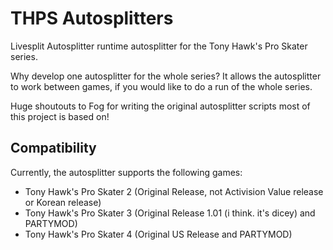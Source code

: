 # THPS Autosplitters
Livesplit Autosplitter runtime autosplitter for the Tony Hawk's Pro Skater series.

Why develop one autosplitter for the whole series?  It allows the autosplitter to work between games, if you would like to do a run of the whole series.

Huge shoutouts to Fog for writing the original autosplitter scripts most of this project is based on!

## Compatibility
Currently, the autosplitter supports the following games:
* Tony Hawk's Pro Skater 2 (Original Release, not Activision Value release or Korean release)
* Tony Hawk's Pro Skater 3 (Original Release 1.01 (i think. it's dicey) and PARTYMOD)
* Tony Hawk's Pro Skater 4 (Original US Release and PARTYMOD)